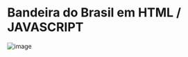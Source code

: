 # Bandeira do Brasil em HTML / JAVASCRIPT
![image](https://user-images.githubusercontent.com/102427018/236690957-6644590c-0f3d-4bf3-b401-274078ef11cf.png)
